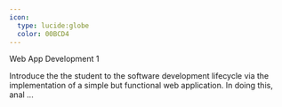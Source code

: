 ```yaml
---
icon:
  type: lucide:globe
  color: 00BCD4
---
```

Web App Development 1

Introduce the the student to the software development lifecycle via the implementation of a simple but functional web application. In doing this, anal ... 
